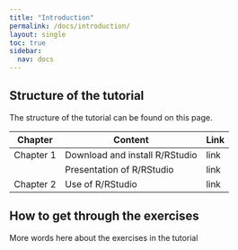 ```yaml
---
title: "Introduction"
permalink: /docs/introduction/
layout: single
toc: true
sidebar:
  nav: docs
---
```


## Structure of the tutorial

The structure of the tutorial can be found on this page.

| Chapter    | Content | Link |
| -------- | ------- | ------- |
| Chapter 1  | Download and install R/RStudio    | link |
|  | Presentation of R/RStudio    | link |
| Chapter 2    | Use of R/RStudio   | link |

## How to get through the exercises

More words here about the exercises in the tutorial